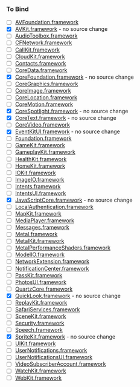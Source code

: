 ### To Bind
- [ ] [AVFoundation.framework](https://github.com/xamarin/xamarin-macios/wiki/AVFoundation-iOS-Beta2)
- [X] [AVKit.framework](https://github.com/xamarin/xamarin-macios/wiki/AVKit-iOS-Beta2) - no source change
- [ ] [AudioToolbox.framework](https://github.com/xamarin/xamarin-macios/wiki/AudioToolbox-iOS-Beta2)
- [ ] [CFNetwork.framework](https://github.com/xamarin/xamarin-macios/wiki/CFNetwork-iOS-Beta2)
- [ ] [CallKit.framework](https://github.com/xamarin/xamarin-macios/wiki/CallKit-iOS-Beta2)
- [ ] [CloudKit.framework](https://github.com/xamarin/xamarin-macios/wiki/CloudKit-iOS-Beta2)
- [ ] [Contacts.framework](https://github.com/xamarin/xamarin-macios/wiki/Contacts-iOS-Beta2)
- [ ] [CoreData.framework](https://github.com/xamarin/xamarin-macios/wiki/CoreData-iOS-Beta2)
- [X] [CoreFoundation.framework](https://github.com/xamarin/xamarin-macios/wiki/CoreFoundation-iOS-Beta2) - no source change
- [ ] [CoreGraphics.framework](https://github.com/xamarin/xamarin-macios/wiki/CoreGraphics-iOS-Beta2)
- [ ] [CoreImage.framework](https://github.com/xamarin/xamarin-macios/wiki/CoreImage-iOS-Beta2)
- [ ] [CoreLocation.framework](https://github.com/xamarin/xamarin-macios/wiki/CoreLocation-iOS-Beta2)
- [ ] [CoreMotion.framework](https://github.com/xamarin/xamarin-macios/wiki/CoreMotion-iOS-Beta2)
- [X] [CoreSpotlight.framework](https://github.com/xamarin/xamarin-macios/wiki/CoreSpotlight-iOS-Beta2) - no source change
- [X] [CoreText.framework](https://github.com/xamarin/xamarin-macios/wiki/CoreText-iOS-Beta2) - no source change
- [ ] [CoreVideo.framework](https://github.com/xamarin/xamarin-macios/wiki/CoreVideo-iOS-Beta2)
- [X] [EventKitUI.framework](https://github.com/xamarin/xamarin-macios/wiki/EventKitUI-iOS-Beta2) - no source change
- [ ] [Foundation.framework](https://github.com/xamarin/xamarin-macios/wiki/Foundation-iOS-Beta2)
- [ ] [GameKit.framework](https://github.com/xamarin/xamarin-macios/wiki/GameKit-iOS-Beta2)
- [ ] [GameplayKit.framework](https://github.com/xamarin/xamarin-macios/wiki/GameplayKit-iOS-Beta2)
- [ ] [HealthKit.framework](https://github.com/xamarin/xamarin-macios/wiki/HealthKit-iOS-Beta2)
- [ ] [HomeKit.framework](https://github.com/xamarin/xamarin-macios/wiki/HomeKit-iOS-Beta2)
- [ ] [IOKit.framework](https://github.com/xamarin/xamarin-macios/wiki/IOKit-iOS-Beta2)
- [ ] [ImageIO.framework](https://github.com/xamarin/xamarin-macios/wiki/ImageIO-iOS-Beta2)
- [ ] [Intents.framework](https://github.com/xamarin/xamarin-macios/wiki/Intents-iOS-Beta2)
- [ ] [IntentsUI.framework](https://github.com/xamarin/xamarin-macios/wiki/IntentsUI-iOS-Beta2)
- [X] [JavaScriptCore.framework](https://github.com/xamarin/xamarin-macios/wiki/JavaScriptCore-iOS-Beta2) - no source change
- [ ] [LocalAuthentication.framework](https://github.com/xamarin/xamarin-macios/wiki/LocalAuthentication-iOS-Beta2)
- [ ] [MapKit.framework](https://github.com/xamarin/xamarin-macios/wiki/MapKit-iOS-Beta2)
- [ ] [MediaPlayer.framework](https://github.com/xamarin/xamarin-macios/wiki/MediaPlayer-iOS-Beta2)
- [ ] [Messages.framework](https://github.com/xamarin/xamarin-macios/wiki/Messages-iOS-Beta2)
- [ ] [Metal.framework](https://github.com/xamarin/xamarin-macios/wiki/Metal-iOS-Beta2)
- [ ] [MetalKit.framework](https://github.com/xamarin/xamarin-macios/wiki/MetalKit-iOS-Beta2)
- [ ] [MetalPerformanceShaders.framework](https://github.com/xamarin/xamarin-macios/wiki/MetalPerformanceShaders-iOS-Beta2)
- [ ] [ModelIO.framework](https://github.com/xamarin/xamarin-macios/wiki/ModelIO-iOS-Beta2)
- [ ] [NetworkExtension.framework](https://github.com/xamarin/xamarin-macios/wiki/NetworkExtension-iOS-Beta2)
- [ ] [NotificationCenter.framework](https://github.com/xamarin/xamarin-macios/wiki/NotificationCenter-iOS-Beta2)
- [ ] [PassKit.framework](https://github.com/xamarin/xamarin-macios/wiki/PassKit-iOS-Beta2)
- [ ] [PhotosUI.framework](https://github.com/xamarin/xamarin-macios/wiki/PhotosUI-iOS-Beta2)
- [ ] [QuartzCore.framework](https://github.com/xamarin/xamarin-macios/wiki/QuartzCore-iOS-Beta2)
- [X] [QuickLook.framework](https://github.com/xamarin/xamarin-macios/wiki/QuickLook-iOS-Beta2) - no source change
- [ ] [ReplayKit.framework](https://github.com/xamarin/xamarin-macios/wiki/ReplayKit-iOS-Beta2)
- [ ] [SafariServices.framework](https://github.com/xamarin/xamarin-macios/wiki/SafariServices-iOS-Beta2)
- [ ] [SceneKit.framework](https://github.com/xamarin/xamarin-macios/wiki/SceneKit-iOS-Beta2)
- [ ] [Security.framework](https://github.com/xamarin/xamarin-macios/wiki/Security-iOS-Beta2)
- [ ] [Speech.framework](https://github.com/xamarin/xamarin-macios/wiki/Speech-iOS-Beta2)
- [X] [SpriteKit.framework](https://github.com/xamarin/xamarin-macios/wiki/SpriteKit-iOS-Beta2) - no source change
- [ ] [UIKit.framework](https://github.com/xamarin/xamarin-macios/wiki/UIKit-iOS-Beta2)
- [ ] [UserNotifications.framework](https://github.com/xamarin/xamarin-macios/wiki/UserNotifications-iOS-Beta2)
- [ ] [UserNotificationsUI.framework](https://github.com/xamarin/xamarin-macios/wiki/UserNotificationsUI-iOS-Beta2)
- [ ] [VideoSubscriberAccount.framework](https://github.com/xamarin/xamarin-macios/wiki/VideoSubscriberAccount-iOS-Beta2)
- [ ] [WatchKit.framework](https://github.com/xamarin/xamarin-macios/wiki/WatchKit-iOS-Beta2)
- [ ] [WebKit.framework](https://github.com/xamarin/xamarin-macios/wiki/WebKit-iOS-Beta2)
